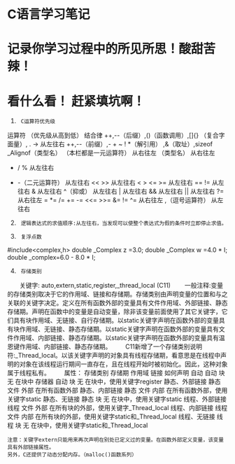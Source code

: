 ﻿# C语言学习笔记

# 记录你学习过程中的所见所思！酸甜苦辣！

# 看什么看！ 赶紧填坑啊！ 

1.		C运算符优先级
运算符  （优先级从高到低）结合律++,--（后缀）,()（函数调用）,[]{}
（复合字面量）, . ->从左往右++,--（前缀）,- + ~ ! *（解引用）
,&（取址）,sizeof _Alignof（类型名）
（本栏都是一元运算符）从右往左（类型名）从右往左* / %从左往右+ -（二元运算符）从左往右<< >>从左往右< > <= >=从左往右== !=从左往右&从左往右^（抑或）从左往右|从左往右&&从左往右||从左往右?=从右往左= *= /= += -= <<= >>= &= != ^=从右往左,（逗号运算符）从左往右
2.		逻辑表达式的求值顺序:从左往右，当发现可以使整个表达式为假的条件时立即停止求值。 

3.		复浮点数
#include<complex,h>
double _Complex z =3.0;
double _Complex w =4.0 * I;
double _complex=6.0 - 8.0 * I;

4.		存储类别
　　关键字: auto,extern,static,register,_thread_local (C11)
　　一般注释:变量的存储类别取决于它的作用域、链接和存储期。存储类别由声明变量的位置和与之关联的关键字决定。定义在所有函数外部的变量具有文件作用域、外部链接、静态存储期。声明在函数中的变量是自动变量，除非该变量前面使用了其它关键字，它们具有块作用域、无链接、自行存储期。以static关键字声明在函数外部的变量具有块作用域、无链接、静态存储期。以static关键字声明在函数外部的变量具有文件作用域、内部链接、静态存储期。以static关键字声明在函数外部的变量具有温恩键作用域、内部链接、静态存储期。
　　C11新增了一个存储类别说明符:_Thread_local。以该关键字声明的对象具有线程存储期，看意思是在线程中声明的对象在该线程运行期间一直存在，且在线程开始时被初始化。因此，这种对象属于线程私有。
　　属性：
存储类别存储期作用域链接如何声明自动自动块无在块中存储器自动块无在块中，使用关键字register静态、外部链接静态文件外部在所有函数外部静态、内部链接静态文件内部在所有函数外部，使用关键字static静态、无链接静态块无在块中，使用关键字static线程、外部链接线程文件外部在所有块的外部，使用关键字_Thread_local线程、内部链接线程文件内部在所有块的外部，使用关键字static和_Thread_local线程、无链接线程块无在块中，使用关键字static和_Thread_local
	注意：关键字extern只能用来再次声明在别处已定义过的变量。在函数外部定义变量，该变量具有外部链接属性。
	另外，C还提供了动态分配内存。（malloc()函数系列）
